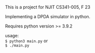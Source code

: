 This is a project for NJIT CS341-005, F 23

Implementing a DPDA simulator in python. 

Requires python version >= 3.9.2

usage: <br>
`$ python3 main.py` or <br>
`$ ./main.py`
